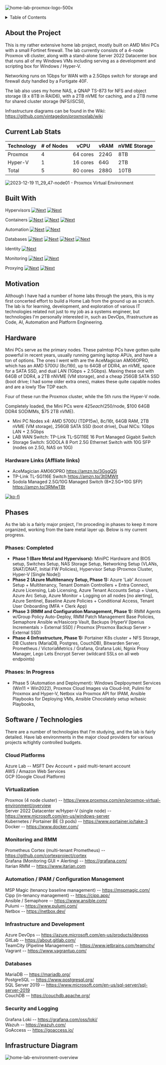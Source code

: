 ![home-lab-proxmox-logo-500x](https://github.com/vintagedon/proxmoxlab/assets/4473026/23ac4c5a-cf65-4d67-ae7d-87a05193a174)

<!-- TABLE OF CONTENTS -->
<details>
  <summary>Table of Contents</summary>
  <ol>
    <li>
      <a href="#about-the-project">About The Project</a>
      <ul>
        <li><a href="#built-with">Built With</a></li>
      </ul>
    </li>
    <li>
      <a href="#lab-overview">Lab Overview</a>
      <ul>
        <li><a href="#hardware">Hardware</a></li>
        <li><a href="#phases">Phases</a></li>
      </ul>
    </li>
    <li><a href="#baremetal">Bare Metal: Node Hardware</a></li>
    <li><a href="#hypervisors">Hypervisors</a></li>
    <li><a href="tenants"></a>Lab Tenancy</li>
    <li><a href="technologies"></a>Technologies</li>
    <li><a href="licensing"></a>Licensing and Lab Licenses</li>
    <li><a href="#license">License</a></li>
    <li><a href="#contact">Contact</a></li>
    <li><a href="#acknowledgments">Acknowledgments</a></li>
  </ol>
</details>

## About the Project

This is my rather extensive home lab project, mostly built on AMD Mini PCs with a small Fortinet firewall. The lab currently consists of a 4-node Proxmox v8 cluster, along with a stand-alone Server 2022 Datacenter box that runs all of my Windows VMs including serving as a development and scripting box for Windows / Hyper-V.

Networking runs on 1Gbps for WAN with a 2.5Gbps switch for storage and firewall duty handled by a Fortigate 40F.

The lab also uses my home NAS, a QNAP TS-873 for NFS and object storage (8 x 8TB in RAID6), with a 2TB nVME for caching, and a 2TB nvme for shared cluster storage (NFS/iSCSI),

Infrastructure diagrams can be found in the Wiki: https://github.com/vintagedon/proxmoxlab/wiki

## Current Lab Stats

| Technology | # of Nodes | vCPU | vRAM | nVME Storage | 
| ---------- | ---------- | ---- | ---- | ------------ |
| Proxmox | 4 | 64 cores | 224G | 8TB |
| Hyper-V | 1 | 16 cores |  64G | 2TB |
| Total | 5 | 80 cores | 288G | 10TB |

![2023-12-19 11_29_47-node01 - Proxmox Virtual Environment](https://github.com/vintagedon/proxmoxlab/assets/4473026/e2bfd850-c4c1-46f8-ba03-933b122c1c07)

## Built With

Hypervisors [![Next][proxmox]][proxmox-url] [![Next][hyperv]][hyperv-url]  

Containers [![Next][kubernetes]][kubernetes-url] [![Next][portainer]][portainer-url] [![Next][rancher]][rancher-url]  

Automation [![Next][ansible]][ansible-url] [![Next][pulumi]][pulumi-url]  

Databases [![Next][mariadb]][mariadb-url] [![Next][postgresql]][postgresql-url] [![Next][victoriametrics]][victoriametrics-url] [![Next][couchdb]][couchdb-url]  

Identity [![Next][microsoftazure]][microsoftazure-url]  

Monitoring [![Next][prometheus]][prometheus-url] [![Next][grafana]][grafana-url]  

Proxying [![Next][npm]][npm-url] [![Next][traefik]][traefik-url]  

## Motivation

Although I have had a number of home labs through the years, this is my first concerted effort to build a Home Lab from the ground up as scratch. The lab is for learning, development, and exploration of various IT technologies related not just to my job as a systems engineer, but technologies I'm personally interested in, such as DevOps, Ifrastructure as Code, AI, Automation and Platform Engineering.

## Hardware

Mini PCs serve as the primary nodes. These palmtop PCs have gotten quite powerful in recent years, usually running gaming laptop APUs, and have a ton of options. The ones I went with are the AceMagician AM06OPRO, which has an AMD 5700U (8c/16t), up to 64GB of DDR4, an nVME, space for a SATA SSD, and dual LAN (1Gbps + 2.5Gbps). Maxing these out with 64GB of DDR4, a 2TB nNVME (VM storage), and a cheap 256GB SATA SSD (boot drive; I had some older extra ones), makes these quite capable nodes and are a lowly 15w TDP each.

Four of these run the Proxmox cluster, while the 5th runs the Hyper-V node.

Completely loaded, the Mini PCs were $425 each ($250/node, $100 64GB DDR4 SODIMMs, $75 2TB nVME).

- Mini PC Nodes x4: AMD 5700U (TDP15w), 8c/16t, 64GB RAM, 2TB nVME (VM storage), 256GB SATA SSD (boot drive), Dual NICs: 1Gbps LAN + 2.5Gbps
- LAB WAN Switch: TP-Link TL-SG116E 16 Port Managed Gigabit Switch
- Storage Switch: SODOLA 8 Port 2.5G Ethernet Switch with 10G SFP (nodes on 2.5G, NAS on 10G)

### Hardware Links (Affliate links)
- AceMagician AM06OPRO https://amzn.to/3GsgQ5j
- TP-Link TL-SG116E Switch https://amzn.to/3t0MWlt
- Sodola Managed 2.5G/10G Managed Switch (8*2.5G+10G SFP) https://amzn.to/3RMwTBt

[![ko-fi](https://ko-fi.com/img/githubbutton_sm.svg)](https://ko-fi.com/E1E8S7NNI)

## Phases

As the lab is a fairly major project, I'm proceding in phases to keep it more organized, working from the bare metal layer up. Below is my current progress.

### Phases: Completed

* **Phase 1 (Bare Metal and Hypervisors):** MiniPC Hardware and BIOS setup, Switches Setup, NAS Storage Setup, Networking Setup (VLANs, SNAT/DNAT, Initial FW Policies), Hypervisor Setup (Proxmox Cluster, Hyper-V [Single Node])
* **Phase 2 (Azure Multitenancy Setup, Phase 1):** Azure 'Lab' Account Setup + Multitenancy, Tenant Domain Controllers + Entra Connect, Azure Licensing, Lab Licensing, Azure Tenant Accounts Setup + Users, Azure Arc Setup, Azure Monitor + Logging on all nodes [no alerting], Azure Sentinel, Baseline Azure Policies + Conditional Access, Tenant User Onboarding (MFA + Clerk App)
* **Phase 3 (RMM and Configuration Management, Phase 1):** RMM Agents w/Group Policy Auto-Deploy, RMM Patch Management Base Policies, Semaphore Ansible w/Hasicorp Vault, Backups (HyperV [Iperius Incrementals > External SSD] / Proxmox [Proxmox Backup Server > External SSD)
* **Phase 4 (Infrastructure, Phase 1):** Portainer K8s cluster + NFS Storage, DB Clusters (MariaDB, Postgres, CouchDB), Bitwarden Server, Prometheus / VictoriaMetrics / Grafana, Grafana Loki, Ngnix Proxy Manager, Lego Lets Encrypt Server (wildcard SSLs on all web endpoints)

### Phases: In Progress
* Phase 5 (Automation and Deployment): Windows Deplpoyment Services (Win11 + Win2022), Proxmox Cloud Images via Cloud-Init, Pulimi for Proxmox and Hyper-V, Netbox via Proxmox API for IPAM, Ansible Playbooks for Deploying VMs, Ansible Chocolately setup w/basic Playbooks, 

## Software / Technologies
There are a number of technologies that I'm studying, and the lab is fairly detailed. Have lab environments in the major cloud providers for various projects w/tightly controlled budgets.

### Cloud Platforms
Azure Lab -- MSFT Dev Account + paid multi-tenant account<br/>
AWS / Amazon Web Services  <br/>
GCP (Google Cloud Platform)  <br/>

### Virtualization
Proxmox (4 node cluster) -- https://www.proxmox.com/en/proxmox-virtual-environment/overview  
Server 2022 Datacenter w/Hyper-V (single node) -- https://www.microsoft.com/en-us/windows-server  
Kubernetes / Portainer BE (3 pods) -- https://www.portainer.io/take-3  
Docker -- https://www.docker.com/

### Monitoring and RMM
Prometheus Cortex (multi-tenant Prometheus) -- https://github.com/cortexproject/cortex  
Grafana (Monitoring GUI + Alerting) -- https://grafana.com/  
Itarian RMM -- https://www.itarian.com  

### Automation / IPAM / Configuration Management
MSP Magic (tenancy baseline management) -- https://mspmagic.com/  
Cipp (in-tenancy management) -- https://cipp.app/  
Ansible / Semaphore -- https://www.ansible.com/  
Pulumi -- https://www.pulumi.com/  
Netbox -- https://netbox.dev/  

### Infrastructure and Development
Azure DevOps -- https://azure.microsoft.com/en-us/products/devops
GitLab -- https://about.gitlab.com/  
TeamCity (Pipeline Management) -- https://www.jetbrains.com/teamcity/ 
Vagrant -- https://www.vagrantup.com/  

### Databases
MariaDB -- https://mariadb.org/  
PostgreSQL -- https://www.postgresql.org/  
SQL Server 2019 -- https://www.microsoft.com/en-us/sql-server/sql-server-2019  
CouchDB  -- https://couchdb.apache.org/  

### Security and Logging
Grafana Loki -- https://grafana.com/oss/loki/  
Wazuh -- https://wazuh.com/  
GoAccess -- https://goaccess.io/  

## Infrastructure Diagram
![home-lab-environment-overview](https://github.com/vintagedon/proxmoxlab/assets/4473026/ab6f30b7-8b70-4ecc-ad90-088b7a151d41)

<!-- MARKDOWN LINKS & IMAGES -->
<!-- https://www.markdownguide.org/basic-syntax/#reference-style-links -->
[license-shield]: https://img.shields.io/github/license/othneildrew/Best-README-Template.svg?style=for-the-badge
[license-url]: https://github.com/othneildrew/Best-README-Template/blob/master/LICENSE.txt
[linkedin-shield]: https://img.shields.io/badge/-LinkedIn-black.svg?style=for-the-badge&logo=linkedin&colorB=555
[linkedin-url]: https://www.linkedin.com/in/donaldfountain
[proxmox]: https://img.shields.io/badge/proxmox-E57000?style=for-the-badge&logo=proxmox&logoColor=000000
[proxmox-url]: https://www.proxmox.com/en/proxmox-virtual-environment/overview
[ansible]: https://img.shields.io/badge/ansible-EE0000?style=for-the-badge&logo=ansible&logoColor=000000
[ansible-url]: https://www.ansible.com
[pulumi]: https://img.shields.io/badge/pulumi-8A3391?style=for-the-badge&logo=pulumi&logoColor=FFFFF
[pulumi-url]: https://www.pulumi.com
[kubernetes]: https://img.shields.io/badge/kubernetes-326CE5?style=for-the-badge&logo=kubernetes&logoColor=FFFFFF
[kubernetes-url]: https://kubernetes.io
[hyperv]: https://img.shields.io/badge/hyperv-326CE5?style=for-the-badge&logo=windows&logoColor=000000
[hyperv-url]: https://learn.microsoft.com/en-us/windows-server/virtualization/hyper-v/hyper-v-technology-overview
[portainer]: https://img.shields.io/badge/portainer-326CE5?style=for-the-badge&logo=portainer&logoColor=FFFFFF
[portainer-url]: https://www.portainer.io
[couchdb]: https://img.shields.io/badge/couchdb-E42528?style=for-the-badge&logo=apachecouchdb&logoColor=000000
[couchdb-url]: https://couchdb.apache.org/
[mariadb]: https://img.shields.io/badge/mariadb-003545?style=for-the-badge&logo=mariadb&logoColor=000000
[mariadb-url]: https://couchdb.apache.org/
[postgresql]: https://img.shields.io/badge/postgresql-4169E1?style=for-the-badge&logo=postgresql&logoColor=000000
[postgresql-url]: https://www.postgresql.org/
[victoriametrics]: https://img.shields.io/badge/victoriametrics-621773?style=for-the-badge&logo=victoriametrics&logoColor=000000
[victoriametrics-url]: https://victoriametrics.com/
[rancher]: https://img.shields.io/badge/rancher-0075A8?style=for-the-badge&logo=rancher&logoColor=000000
[rancher-url]: https://www.rancher.com
[prometheus]: https://img.shields.io/badge/prometheus-E6522C?style=for-the-badge&logo=prometheus&logoColor=000000
[prometheus-url]: https://prometheus.io/
[grafana]: https://img.shields.io/badge/grafana-F46800?style=for-the-badge&logo=grafana&logoColor=000000
[grafana-url]: https://grafana.com/
[azuredevops]: https://img.shields.io/badge/grafana-0078D7?style=for-the-badge&logo=grafana&logoColor=000000
[azuredevops-url]: https://grafana.com/
[microsoftazure]: https://img.shields.io/badge/MicrosoftEntra-0078D4?style=for-the-badge&logo=microsoftazure&logoColor=000000
[microsoftazure-url]: https://azure.microsoft.com/en-us
[npm]: https://img.shields.io/badge/nginxproxymanager-F15833?style=for-the-badge&logo=nginxproxymanager&logoColor=000000
[npm-url]: https://nginxproxymanager.com/
[traefik]: https://img.shields.io/badge/traefikproxy-24A1C1?style=for-the-badge&logo=traefikproxy&logoColor=000000
[traefik-url]: https://traefik.io/traefik/
